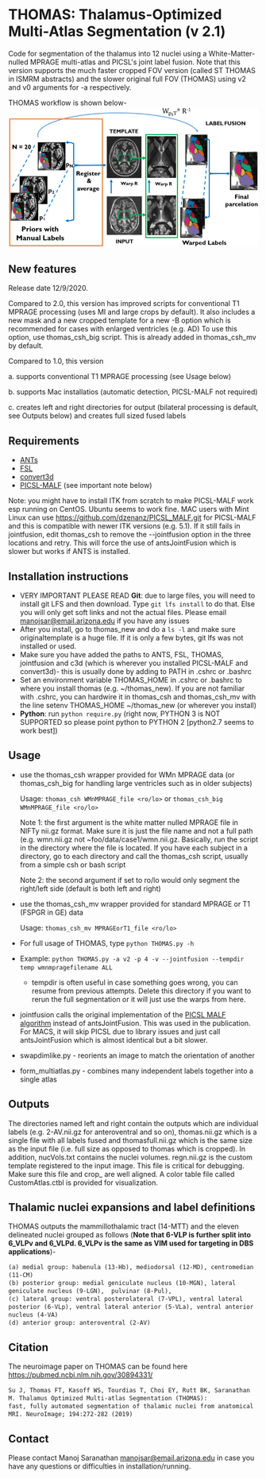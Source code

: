 # THOMAS: Thalamus-Optimized Multi-Atlas Segmentation (v 2.1)
Code for segmentation of the thalamus into 12 nuclei using a White-Matter-nulled MPRAGE multi-atlas and PICSL's joint label fusion. Note that this version supports the much faster cropped FOV version (called ST THOMAS in ISMRM abstracts) and the slower original full FOV (THOMAS) using v2 and v0 arguments for -a respectively. 

THOMAS workflow is shown below-
![THOMAS workflow](THOMAS.jpg "Workflow")


## New features
Release date 12/9/2020.

Compared to 2.0, this version has improved scripts for conventional T1 MPRAGE processing (uses MI and large crops by default).
It also includes a new mask and a new cropped template for a new -B option which is recommended for cases with enlarged ventricles (e.g. AD)
To use this option, use thomas_csh_big script. This is already added in thomas_csh_mv by default. 

Compared to 1.0, this version  

a. supports  conventional T1 MPRAGE processing (see Usage below)

b. supports  Mac installatios (automatic detection,  PICSL-MALF not required)

c. creates left and right directories for output (bilateral processing is default, see Outputs below) and creates full sized fused labels

## Requirements
- [ANTs](https://github.com/ANTsX/ANTs/releases)
- [FSL](http://fsl.fmrib.ox.ac.uk/fsl/fslwiki/FslInstallation)
- [convert3d](http://www.itksnap.org/pmwiki/pmwiki.php?n=Downloads.C3D)
- [PICSL-MALF](https://www.nitrc.org/frs/?group_id=634) (see important note below)
 
Note: you might have to install ITK from scratch to make PICSL-MALF work esp running on CentOS. Ubuntu seems to work fine. MAC users with Mint Linux can use  https://github.com/dzenanz/PICSL_MALF.git for PICSL-MALF and this is compatible with newer ITK versions (e.g. 5.1). If it still fails in jointfusion, edit thomas_csh to remove the --jointfusion option in the three locations and retry. This will force the use of antsJointFusion which is slower but works if ANTS is installed.

## Installation instructions 
- VERY IMPORTANT PLEASE READ **Git**: due to large files, you will need to install git LFS and then download. Type ```git lfs install``` to do that. Else you will only get soft links and not the actual files. Please email manojsar@email.arizona.edu if you have any issues
- After you install, go to thomas_new and do a ```ls -l``` and make sure originaltemplate is a huge file. If it is only a few bytes, git lfs was not installed or used.
- Make sure you have added the paths to ANTS, FSL, THOMAS, jointfusion and c3d (which is wherever you installed PICSL-MALF and convert3d)- this is usually done by adding to PATH in .cshrc or .bashrc
- Set an environment variable THOMAS_HOME in .cshrc or .bashrc to where you install thomas (e.g. ~/thomas_new). If you are not familiar with .cshrc, you can hardwire it in thomas_csh and thomas_csh_mv with the line setenv THOMAS_HOME ~/thomas_new (or wherever you install)
- **Python**: run ```python require.py``` (right now, PYTHON 3 is NOT SUPPORTED so please point python to PYTHON 2 [python2.7 seems to work best])

## Usage
	
- use the thomas_csh wrapper provided for WMn MPRAGE data (or thomas_csh_big for handling large ventricles such as in older subjects)
  
  Usage: ```thomas_csh WMnMPRAGE_file <ro/lo>```  or ```thomas_csh_big WMnMPRAGE_file <ro/lo> ```

  Note 1: the first argument is the white matter nulled MPRAGE file in NIFTy nii.gz format. Make sure it is just the file name and not a full path (e.g. wmn.nii.gz not ~foo/data/case1/wmn.nii.gz. Basically, run the script in the directory where the file is located. If you have each subject in a directory, go to each directory and call the thomas_csh script, usually from a simple csh or bash script
    
  Note 2: the second argument if set to ro/lo would only segment the right/left side (default is both left and right)
- use the thomas_csh_mv wrapper provided for standard MPRAGE or T1 (FSPGR in GE) data

  Usage: ```thomas_csh_mv MPRAGEorT1_file <ro/lo>``` 
  
- For full usage of THOMAS, type ```python THOMAS.py -h```
- Example: ```python THOMAS.py -a v2 -p 4 -v --jointfusion --tempdir temp wmnmpragefilename ALL```
	- tempdir is often useful in case something goes wrong, you can resume from previous attempts. Delete this directory if you want to rerun the full segmentation or it will just use the warps from here.
- jointfusion calls the original implementation of the [PICSL MALF algorithm](https://www.nitrc.org/projects/picsl_malf) instead of antsJointFusion.  This was used in the publication. For MACS, it will skip PICSL due to library issues and just call antsJointFusion which is almost identical but a bit slower.
- swapdimlike.py - reorients an image to match the orientation of another
- form_multiatlas.py - combines many independent labels together into a single atlas
 
## Outputs
The directories named left and right contain the outputs which are individual labels (e.g. 2-AV.nii.gz for anteroventral and so on), thomas.nii.gz which is a single file with all labels fused and thomasfull.nii.gz which is the same size as the input file (i.e. full size as opposed to thomas which is cropped). In addition, nucVols.txt contains the nuclei volumes. regn.nii.gz is the custom template registered to the input image. This file is critical for debugging. Make sure this file and crop_<inputfilename> are well aligned. A color table file called CustomAtlas.ctbl is provided for visualization.

## Thalamic nuclei expansions and label definitions
THOMAS outputs the mammillothalamic tract (14-MTT) and the eleven delineated nuclei grouped as follows (__Note that 6-VLP is further split into 6_VLPv and 6_VLPd. 6_VLPv is the same as VIM used for targeting in DBS applications__)-

	(a) medial group: habenula (13-Hb), mediodorsal (12-MD), centromedian (11-CM) 
	(b) posterior group: medial geniculate nucleus (10-MGN), lateral geniculate nucleus (9-LGN),  pulvinar (8-Pul),
	(c) lateral group: ventral posterolateral (7-VPL), ventral lateral posterior (6-VLp), ventral lateral anterior (5-VLa), ventral anterior nucleus (4-VA)
	(d) anterior group: anteroventral (2-AV)


## Citation
The neuroimage paper on THOMAS can be found here https://pubmed.ncbi.nlm.nih.gov/30894331/

	Su J, Thomas FT, Kasoff WS, Tourdias T, Choi EY, Rutt BK, Saranathan M. Thalamus Optimized Multi-atlas Segmentation (THOMAS):
	fast, fully automated segmentation of thalamic nuclei from anatomical MRI. NeuroImage; 194:272-282 (2019)

## Contact
Please contact Manoj Saranathan manojsar@email.arizona.edu in case you have any questions or difficulties in installation/running. 

